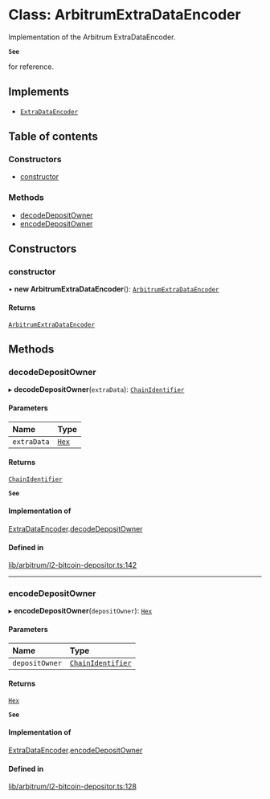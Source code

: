 # Class: ArbitrumExtraDataEncoder

Implementation of the Arbitrum ExtraDataEncoder.

**`See`**

for reference.

## Implements

- [`ExtraDataEncoder`](../interfaces/ExtraDataEncoder.md)

## Table of contents

### Constructors

- [constructor](ArbitrumExtraDataEncoder.md#constructor)

### Methods

- [decodeDepositOwner](ArbitrumExtraDataEncoder.md#decodedepositowner)
- [encodeDepositOwner](ArbitrumExtraDataEncoder.md#encodedepositowner)

## Constructors

### constructor

• **new ArbitrumExtraDataEncoder**(): [`ArbitrumExtraDataEncoder`](ArbitrumExtraDataEncoder.md)

#### Returns

[`ArbitrumExtraDataEncoder`](ArbitrumExtraDataEncoder.md)

## Methods

### decodeDepositOwner

▸ **decodeDepositOwner**(`extraData`): [`ChainIdentifier`](../interfaces/ChainIdentifier.md)

#### Parameters

| Name | Type |
| :------ | :------ |
| `extraData` | [`Hex`](Hex.md) |

#### Returns

[`ChainIdentifier`](../interfaces/ChainIdentifier.md)

**`See`**

#### Implementation of

[ExtraDataEncoder](../interfaces/ExtraDataEncoder.md).[decodeDepositOwner](../interfaces/ExtraDataEncoder.md#decodedepositowner)

#### Defined in

[lib/arbitrum/l2-bitcoin-depositor.ts:142](https://github.com/jose-blockchain/tbtc-v2/blob/main/typescript/src/lib/arbitrum/l2-bitcoin-depositor.ts#L142)

___

### encodeDepositOwner

▸ **encodeDepositOwner**(`depositOwner`): [`Hex`](Hex.md)

#### Parameters

| Name | Type |
| :------ | :------ |
| `depositOwner` | [`ChainIdentifier`](../interfaces/ChainIdentifier.md) |

#### Returns

[`Hex`](Hex.md)

**`See`**

#### Implementation of

[ExtraDataEncoder](../interfaces/ExtraDataEncoder.md).[encodeDepositOwner](../interfaces/ExtraDataEncoder.md#encodedepositowner)

#### Defined in

[lib/arbitrum/l2-bitcoin-depositor.ts:128](https://github.com/jose-blockchain/tbtc-v2/blob/main/typescript/src/lib/arbitrum/l2-bitcoin-depositor.ts#L128)
